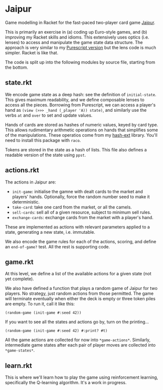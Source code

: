 # Jaipur

Game modelling in Racket for the fast-paced two-player card game [Jaipur](https://boardgamegeek.com/boardgame/54043/jaipur).

This is primarily an exercise in (a) coding up Euro-style games, and (b) improving my Racket skills and idioms.
This extensively uses optics (i.e. lenses) to access and manipulate the game state data structure.
The approach is very similar to my [Purescript version](https://github.com/alphajuliet/jaipur) but the lens code is much simpler. Racket is like that.

The code is split up into the following modules by source file, starting from the bottom.

## state.rkt

We encode game state as a deep hash: see the definition of `initial-state`. This gives maximum readability, and we define composable lenses to access all the pieces.
Borrowing from Purescript, we can access a player's hand as `(view (>>> _hand (_player 'A)) state)`, and similarly use the verbs `at` and `over` to set and update values.

Hands of cards are stored as hashes of numeric values, keyed by card type. This allows rudimentary arithmetic operations on hands that simplifies some of the manipulations. 
These operatios come from my [hash-ext](https://github.com/alphajuliet/hash-ext) library. You'll need to install this package with `raco`.

Tokens are stored in the state as a hash of lists. This file also defines a readable version of the state using `ppst`.

## actions.rkt

The actions in Jaipur are:

* `init-game`: initialise the gamne with dealt cards to the market and players' hands. Optionally, force the random number seed to make it deterministic.
* `take-card`: take one card from the market, or all the camels.
* `sell-cards`: sell all of a given resource, subject to minimum sell rules.
* `exchange-cards`: exchange cards from the market with a player's hand.

These are implemented as actions with relevant parameters applied to a state, generating a new state, i.e. immutable.

We also encode the game rules for each of the actions, scoring, and define an `end-of-game?` test. All the rest is supporting code.

## game.rkt

At this level, we define a list of the available actions for a given state (not yet complete). 

We also have defined a function that plays a random game of Jaipur for two players. 
No strategy, just random actions from those permitted. The game will terminate eventually when either the deck is empty or three token piles are empty. 
To run it, call it like this:

```
(random-game (init-game #:seed 42))
```
If you want to see all the states and actions go by, turn on the printing...
```
(random-game (init-game #:seed 42) #:print? #t)
```

All the game actions are collected for now into `*game-actions*`. 
Similarly, intermediate game states after each pair of player moves are collected into `*game-states*`.

## learn.rkt

This is where we'll learn how to play the game using reinforcement learning, specifically the Q-learning algorithm. It's a work in progress.
